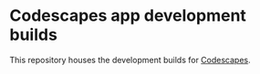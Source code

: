 # Codescapes app development builds

This repository houses the development builds for [Codescapes](https://www.codescapes.io).
